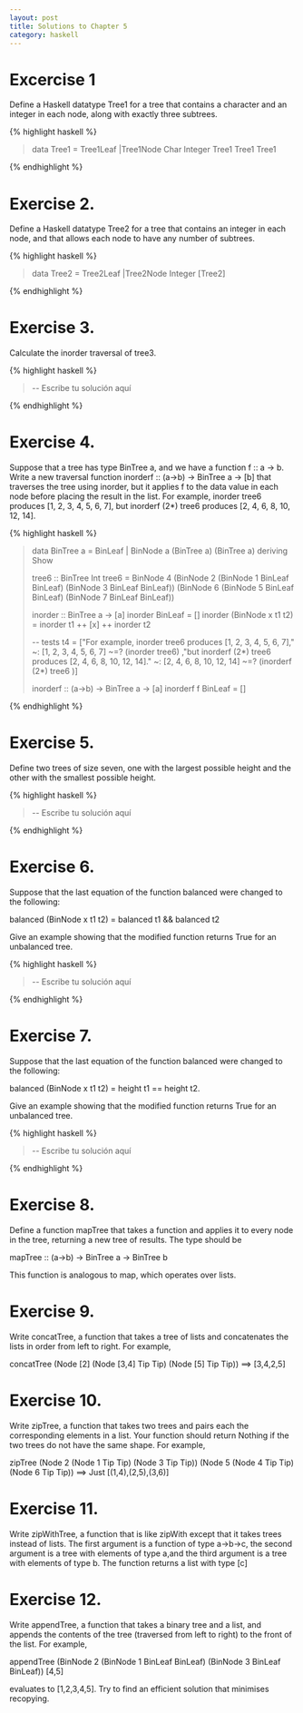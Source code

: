 ```yaml
---
layout: post
title: Solutions to Chapter 5
category: haskell
---
```


Excercise 1
===========
Define a Haskell datatype Tree1 for a tree that contains a character and an integer in each node, along with exactly three subtrees.

{% highlight haskell %}

> data Tree1 = Tree1Leaf
>                 |Tree1Node Char Integer Tree1 Tree1 Tree1


{% endhighlight %}


Exercise 2.
===========
Define a Haskell datatype Tree2 for a tree that contains an integer in each node, and that allows each node to have any number of subtrees.

{% highlight haskell %}

> data Tree2 = Tree2Leaf
>            |Tree2Node Integer [Tree2]

{% endhighlight %}

Exercise 3.
==========
Calculate the inorder traversal of tree3.

{% highlight haskell %}

> -- Escribe tu solución aquí

{% endhighlight %}


Exercise 4.
===========
Suppose that a tree has type BinTree a, and we have a function
f :: a -> b. Write a new traversal function
inorderf :: (a->b) -> BinTree a -> [b] that traverses the tree using inorder,
but it applies f to the data value in each node before placing the result in the list.
For example, inorder tree6 produces [1, 2, 3, 4, 5, 6, 7],
but inorderf (2*) tree6 produces [2, 4, 6, 8, 10, 12, 14].

{% highlight haskell %}


> data BinTree a
>     = BinLeaf
>     | BinNode a (BinTree a) (BinTree a)
>     deriving Show
>
> tree6 :: BinTree Int
> tree6 = BinNode 4
>             (BinNode 2
>                 (BinNode 1 BinLeaf BinLeaf)
>                 (BinNode 3 BinLeaf BinLeaf))
>             (BinNode 6
>                 (BinNode 5 BinLeaf BinLeaf)
>                 (BinNode 7 BinLeaf BinLeaf))
>
> inorder :: BinTree a -> [a]
> inorder BinLeaf = []
> inorder (BinNode x t1 t2) = inorder t1 ++ [x] ++ inorder t2
>
> -- tests
> t4 = ["For example, inorder tree6 produces [1, 2, 3, 4, 5, 6, 7]," ~: [1, 2, 3, 4, 5, 6, 7] ~=? (inorder tree6)
>      ,"but inorderf (2*) tree6 produces [2, 4, 6, 8, 10, 12, 14]." ~: [2, 4, 6, 8, 10, 12, 14] ~=? (inorderf (2*) tree6 )]
>
> inorderf :: (a->b) -> BinTree a -> [a]
> inorderf f BinLeaf = []

{% endhighlight %}

Exercise 5.
===========
Define two trees of size seven, one with the largest possible height and the other with the smallest possible height.

{% highlight haskell %}

> -- Escribe tu solución aquí

{% endhighlight %}

Exercise 6.
===========
Suppose that the last equation of the function balanced were
changed to the following:

  balanced (BinNode x t1 t2) = balanced t1 && balanced t2

Give an example showing that the modified function returns True for an unbalanced tree.

{% highlight haskell %}

> -- Escribe tu solución aquí

{% endhighlight %}



Exercise 7.
===========
Suppose that the last equation of the function balanced were
changed to the following:

  balanced (BinNode x t1 t2) = height t1 == height t2.

Give an example showing that the modified function returns True for an unbalanced tree.

{% highlight haskell %}

> -- Escribe tu solución aquí

{% endhighlight %}


Exercise 8.
==========
Define a function mapTree that takes a function and applies it to
every node in the tree, returning a new tree of results. The type should
be

  mapTree :: (a->b) -> BinTree a -> BinTree b

This function is analogous to map, which operates over lists.

Exercise 9.
===========
Write concatTree, a function that takes a tree of lists and concatenates
the lists in order from left to right. For example,

  concatTree (Node [2] (Node [3,4] Tip Tip) (Node [5] Tip Tip)) ==> [3,4,2,5]

Exercise 10.
============
Write zipTree, a function that takes two trees and pairs each
the corresponding elements in a list. Your function should return Nothing
if the two trees do not have the same shape. For example,

  zipTree (Node 2 (Node 1 Tip Tip) (Node 3 Tip Tip)) (Node 5 (Node 4 Tip Tip) (Node 6 Tip Tip))
  ==> Just [(1,4),(2,5),(3,6)]

Exercise 11.
============
Write zipWithTree, a function that is like zipWith except that
it takes trees instead of lists. The first argument is a function of type
a->b->c, the second argument is a tree with elements of type a,and the
third argument is a tree with elements of type b. The function returns a
list with type [c]

Exercise 12.
============
Write appendTree, a function that takes a binary tree and a
list, and appends the contents of the tree (traversed from left to right) to
the front of the list. For example,

  appendTree (BinNode 2 (BinNode 1 BinLeaf BinLeaf)
                (BinNode 3 BinLeaf BinLeaf))
               [4,5]

evaluates to [1,2,3,4,5]. Try to find an efficient solution that minimises recopying.
